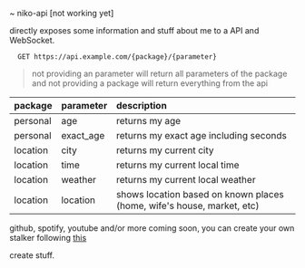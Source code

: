 ~ niko-api [not working yet]

directly exposes some information and stuff about me to a API and WebSocket.
```
  GET https://api.example.com/{package}/{parameter}
```
> not providing an parameter will return all parameters of the package and not providing a package will return everything from the api

| package | parameter | description                |
| :------ | :-------- | :------------------------- |
| personal | age | returns my age |
| personal | exact_age | returns my exact age including seconds |
| location | city | returns my current city |
| location | time | returns my current local time |
| location | weather | returns my current local weather |
| location | location | shows location based on known places (home, wife's house, market, etc) |

github, spotify, youtube and/or more coming soon, you can create your own stalker following [this]()

create stuff.
